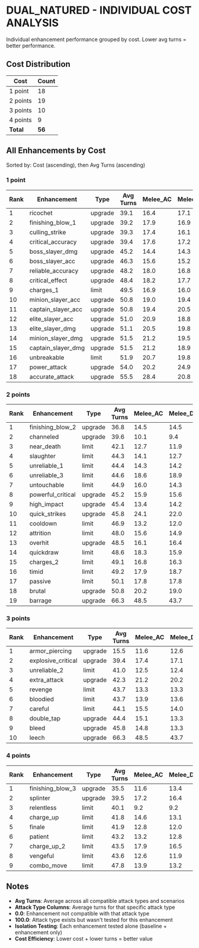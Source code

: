 # DUAL_NATURED - INDIVIDUAL COST ANALYSIS

Individual enhancement performance grouped by cost.
Lower avg turns = better performance.

## Cost Distribution

| Cost | Count |
|---|---|
| 1 point | 18 |
| 2 points | 19 |
| 3 points | 10 |
| 4 points | 9 |
| **Total** | **56** |

## All Enhancements by Cost

Sorted by: Cost (ascending), then Avg Turns (ascending)

### 1 point

| Rank | Enhancement | Type | Avg Turns | Melee_AC | Melee_DG | Ranged | Area | Direct |
|---|---|---|---|---|---|---|---|---|
| 1 | ricochet | upgrade | 39.1 | 16.4 | 17.1 | 22.9 | 0.0 | 100.0 |
| 2 | finishing_blow_1 | upgrade | 39.2 | 17.9 | 16.9 | 21.9 | 0.0 | 100.0 |
| 3 | culling_strike | upgrade | 39.3 | 17.4 | 16.1 | 23.6 | 0.0 | 100.0 |
| 4 | critical_accuracy | upgrade | 39.4 | 17.6 | 17.2 | 22.6 | 0.0 | 100.0 |
| 5 | boss_slayer_dmg | upgrade | 45.2 | 14.4 | 14.3 | 19.0 | 23.2 | 100.0 |
| 6 | boss_slayer_acc | upgrade | 46.3 | 15.6 | 15.2 | 20.1 | 26.8 | 100.0 |
| 7 | reliable_accuracy | upgrade | 48.2 | 18.0 | 16.8 | 23.0 | 31.7 | 100.0 |
| 8 | critical_effect | upgrade | 48.4 | 18.2 | 17.7 | 24.8 | 29.6 | 100.0 |
| 9 | charges_1 | limit | 49.5 | 16.9 | 16.0 | 22.3 | 41.8 | 100.0 |
| 10 | minion_slayer_acc | upgrade | 50.8 | 19.0 | 19.4 | 26.9 | 39.4 | 100.0 |
| 11 | captain_slayer_acc | upgrade | 50.8 | 19.4 | 20.5 | 27.1 | 37.6 | 100.0 |
| 12 | elite_slayer_acc | upgrade | 51.0 | 20.9 | 18.8 | 27.2 | 39.0 | 100.0 |
| 13 | elite_slayer_dmg | upgrade | 51.1 | 20.5 | 19.8 | 26.9 | 39.4 | 100.0 |
| 14 | minion_slayer_dmg | upgrade | 51.5 | 21.2 | 19.5 | 27.1 | 41.2 | 100.0 |
| 15 | captain_slayer_dmg | upgrade | 51.5 | 21.2 | 18.9 | 28.7 | 40.3 | 100.0 |
| 16 | unbreakable | limit | 51.9 | 20.7 | 19.8 | 26.9 | 44.3 | 100.0 |
| 17 | power_attack | upgrade | 54.0 | 20.2 | 24.9 | 31.1 | 47.6 | 100.0 |
| 18 | accurate_attack | upgrade | 55.5 | 28.4 | 20.8 | 35.9 | 48.0 | 100.0 |

### 2 points

| Rank | Enhancement | Type | Avg Turns | Melee_AC | Melee_DG | Ranged | Area | Direct |
|---|---|---|---|---|---|---|---|---|
| 1 | finishing_blow_2 | upgrade | 36.8 | 14.5 | 14.5 | 18.3 | 0.0 | 100.0 |
| 2 | channeled | upgrade | 39.6 | 10.1 | 9.4 | 10.1 | 7.8 | 100.0 |
| 3 | near_death | limit | 42.1 | 12.7 | 11.9 | 13.8 | 14.0 | 100.0 |
| 4 | slaughter | limit | 44.3 | 14.1 | 12.7 | 16.0 | 22.9 | 100.0 |
| 5 | unreliable_1 | limit | 44.4 | 14.3 | 14.2 | 19.2 | 18.5 | 100.0 |
| 6 | unreliable_3 | limit | 44.6 | 18.6 | 18.9 | 20.1 | 10.4 | 100.0 |
| 7 | untouchable | limit | 44.9 | 16.0 | 14.3 | 20.0 | 19.1 | 100.0 |
| 8 | powerful_critical | upgrade | 45.2 | 15.9 | 15.6 | 19.6 | 20.0 | 100.0 |
| 9 | high_impact | upgrade | 45.4 | 13.4 | 14.2 | 18.5 | 26.3 | 100.0 |
| 10 | quick_strikes | upgrade | 45.8 | 24.1 | 22.0 | 37.0 | 0.0 | 100.0 |
| 11 | cooldown | limit | 46.9 | 13.2 | 12.0 | 15.4 | 40.6 | 100.0 |
| 12 | attrition | limit | 48.0 | 15.6 | 14.9 | 19.9 | 37.7 | 100.0 |
| 13 | overhit | upgrade | 48.5 | 16.1 | 16.4 | 24.1 | 34.2 | 100.0 |
| 14 | quickdraw | limit | 48.6 | 18.3 | 15.9 | 23.5 | 33.7 | 100.0 |
| 15 | charges_2 | limit | 49.1 | 16.8 | 16.3 | 23.7 | 38.0 | 100.0 |
| 16 | timid | limit | 49.2 | 17.9 | 18.7 | 22.6 | 36.3 | 100.0 |
| 17 | passive | limit | 50.1 | 17.8 | 17.8 | 24.8 | 40.6 | 100.0 |
| 18 | brutal | upgrade | 50.8 | 20.2 | 19.0 | 26.6 | 38.8 | 100.0 |
| 19 | barrage | upgrade | 66.3 | 48.5 | 43.7 | 73.0 | 0.0 | 100.0 |

### 3 points

| Rank | Enhancement | Type | Avg Turns | Melee_AC | Melee_DG | Ranged | Area | Direct |
|---|---|---|---|---|---|---|---|---|
| 1 | armor_piercing | upgrade | 15.5 | 11.6 | 12.6 | 15.6 | 17.0 | 16.8 |
| 2 | explosive_critical | upgrade | 39.4 | 17.4 | 17.1 | 23.1 | 0.0 | 100.0 |
| 3 | unreliable_2 | limit | 41.0 | 12.5 | 12.4 | 12.9 | 8.0 | 100.0 |
| 4 | extra_attack | upgrade | 42.3 | 21.2 | 20.2 | 27.9 | 0.0 | 100.0 |
| 5 | revenge | limit | 43.7 | 13.3 | 13.3 | 16.8 | 18.8 | 100.0 |
| 6 | bloodied | limit | 43.7 | 13.9 | 13.6 | 16.8 | 18.1 | 100.0 |
| 7 | careful | limit | 44.1 | 15.5 | 14.0 | 19.2 | 16.2 | 100.0 |
| 8 | double_tap | upgrade | 44.4 | 15.1 | 13.3 | 18.7 | 19.1 | 100.0 |
| 9 | bleed | upgrade | 45.8 | 14.8 | 13.3 | 19.7 | 26.9 | 100.0 |
| 10 | leech | upgrade | 66.3 | 48.5 | 43.7 | 73.0 | 0.0 | 100.0 |

### 4 points

| Rank | Enhancement | Type | Avg Turns | Melee_AC | Melee_DG | Ranged | Area | Direct |
|---|---|---|---|---|---|---|---|---|
| 1 | finishing_blow_3 | upgrade | 35.5 | 11.6 | 13.4 | 17.0 | 0.0 | 100.0 |
| 2 | splinter | upgrade | 39.5 | 17.2 | 16.4 | 24.3 | 0.0 | 100.0 |
| 3 | relentless | limit | 40.1 | 9.2 | 9.2 | 10.2 | 12.1 | 100.0 |
| 4 | charge_up | limit | 41.8 | 14.6 | 13.1 | 14.3 | 8.8 | 100.0 |
| 5 | finale | limit | 41.9 | 12.8 | 12.0 | 13.6 | 12.8 | 100.0 |
| 6 | patient | limit | 43.2 | 13.2 | 12.8 | 15.9 | 17.6 | 100.0 |
| 7 | charge_up_2 | limit | 43.5 | 17.9 | 16.5 | 18.0 | 8.8 | 100.0 |
| 8 | vengeful | limit | 43.6 | 12.6 | 11.9 | 16.2 | 20.6 | 100.0 |
| 9 | combo_move | limit | 47.8 | 13.9 | 13.2 | 16.5 | 43.1 | 100.0 |

## Notes

- **Avg Turns**: Average across all compatible attack types and scenarios
- **Attack Type Columns**: Average turns for that specific attack type
- **0.0**: Enhancement not compatible with that attack type
- **100.0**: Attack type exists but wasn't tested for this enhancement
- **Isolation Testing**: Each enhancement tested alone (baseline + enhancement only)
- **Cost Efficiency**: Lower cost + lower turns = better value
